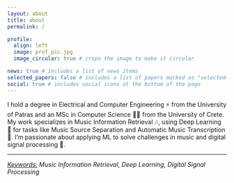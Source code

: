 ```yaml
---
layout: about
title: about
permalink: /

profile:
  align: left
  image: prof_pic.jpg
  image_circular: true # crops the image to make it circular

news: true # includes a list of news items
selected_papers: false # includes a list of papers marked as "selected={true}"
social: true # includes social icons at the bottom of the page
---
```


I hold a degree in Electrical and Computer Engineering ⚡ from the University of Patras and an MSc in Computer Science 🧑‍💻 from the University of Crete. My work specializes in Music Information Retrieval 🎶, using Deep Learning 🤖 for tasks like Music Source Separation and Automatic Music Transcription 🎼. I’m passionate about applying ML to solve challenges in music and digital signal processing 🍋.

___
*<u>Keywords:</u>* *Music Information Retrieval*, *Deep Learning*, *Digital Signal Processing*

